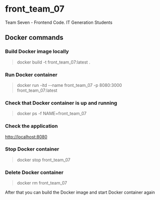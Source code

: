 # front_team_07
Team Seven - Frontend Code. IT Generation Students

## Docker commands
### Build Docker image locally
> docker build -t front_team_07:latest .

### Run Docker container
> docker run -itd --name front_team_07 -p 8080:3000 front_team_07:latest

### Check that Docker container is up and running
> docker ps -f NAME=front_team_07

### Check the application
[http://localhost:8080](http://localhost:8080)

### Stop Docker container
> docker stop front_team_07

### Delete Docker container
> docker rm front_team_07

After that you can build the Docker image and start Docker container again
